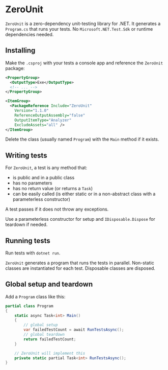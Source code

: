 # ZeroUnit

`ZeroUnit` is a zero-dependency unit-testing library for .NET. It generates a `Program.cs` that runs your tests. No `Microsoft.NET.Test.Sdk` or runtime dependencies needed.

## Installing

Make the `.csproj` with your tests a console app and reference the `ZeroUnit` package:

```xml
<PropertyGroup>
  <OutputType>Exe</OutputType>
  <!-- ... -->
</PropertyGroup>

<ItemGroup>
  <PackageReference Include="ZeroUnit"
    Version="1.1.0"
    ReferenceOutputAssembly="false"
    OutputItemType="Analyzer"
    ExcludeAssets="all" />
</ItemGroup>
```

Delete the class (usually named `Program`) with the `Main` method if it exists.

## Writing tests

For `ZeroUnit`, a test is any method that:

* is public and in a public class
* has no parameters
* has no return value (or returns a `Task`)
* can be easily called (is either static or in a non-abstract class with a parameterless constructor)

A test passes if it does not throw any exceptions.

Use a parameterless constructor for setup and `IDisposable.Dispose` for teardown if needed.

## Running tests

Run tests with `dotnet run`.

`ZeroUnit` generates a program that runs the tests in parallel. Non-static classes are instantiated for each test. Disposable classes are disposed.

## Global setup and teardown

Add a `Program` class like this:

```csharp
partial class Program
{
    static async Task<int> Main()
    {
        // global setup
        var failedTestCount = await RunTestsAsync();
        // global teardown
        return failedTestCount;
    }

    // ZeroUnit will implement this
    private static partial Task<int> RunTestsAsync();
}
```
